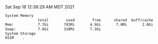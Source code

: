Sat Sep 18 12:38:29 AM MDT 2021
```bash
System Memory
               total        used        free      shared  buff/cache   available
Mem:           7.7Gi       783Mi       4.9Gi       7.0Mi       2.0Gi       6.6Gi
Swap:          7.6Gi       318Mi       7.3Gi
System Storage
651M	.
```
```bash
